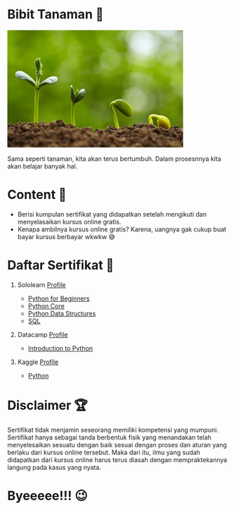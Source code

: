 # Bibit Tanaman 🌱

<img src="bibit-tanaman.png.webp" width=400/>

Sama seperti tanaman, kita akan terus bertumbuh. Dalam prosesnnya kita akan belajar banyak hal.

# Content 👀

- Berisi kumpulan sertifikat yang didapatkan setelah mengikuti dan menyelasaikan kursus online gratis.
- Kenapa ambilnya kursus online gratis? Karena, uangnya gak cukup buat bayar kursus berbayar wkwkw 😅

# Daftar Sertifikat 🎯

1. Sololearn [Profile](https://www.sololearn.com/profile/23345830)
   - [Python for Beginners](https://www.sololearn.com/certificates/course/en/23345830/1157/landscape/png)
   - [Python Core](https://www.sololearn.com/certificates/course/en/23345830/1073/landscape/png)
   - [Python Data Structures](https://www.sololearn.com/certificates/course/en/23345830/1159/landscape/png)
   - [SQL](https://www.sololearn.com/certificates/course/en/23345830/1060/landscape/png)
     <br>
2. Datacamp [Profile](https://www.datacamp.com/profile/alfiyantokondolele)

   - [Introduction to Python](https://www.datacamp.com/statement-of-accomplishment/course/bab9c339e91b70d068cb77ca6785aa8f612a6a4f)
     <br>

3. Kaggle [Profile](https://www.kaggle.com/alfiyantokondolele/account)
   - [Python](https://www.kaggle.com/learn/certification/alfiyantokondolele/python)

# Disclaimer 🏆

Sertifikat tidak menjamin seseorang memiliki kompetensi yang mumpuni. Sertifikat hanya sebagai tanda berbentuk fisik yang menandakan telah menyelesaikan sesuatu dengan baik sesuai dengan proses dan aturan yang berlaku dari kursus online tersebut. Maka dari itu, ilmu yang sudah didapatkan dari kursus online harus terus diasah dengan mempraktekannya langung pada kasus yang nyata.

# Byeeeee!!! 😉
